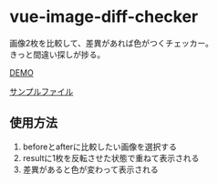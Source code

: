 # vue-image-diff-checker
画像2枚を比較して、差異があれば色がつくチェッカー。  
きっと間違い探しが捗る。

[DEMO](https://mattune.github.io/vue-image-diff-checker/)  

[サンプルファイル](https://github.com/mattune/vue-image-diff-checker/tree/master/src/assets)


## 使用方法
1. beforeとafterに比較したい画像を選択する
2. resultに1枚を反転させた状態で重ねて表示される
3. 差異があると色が変わって表示される

